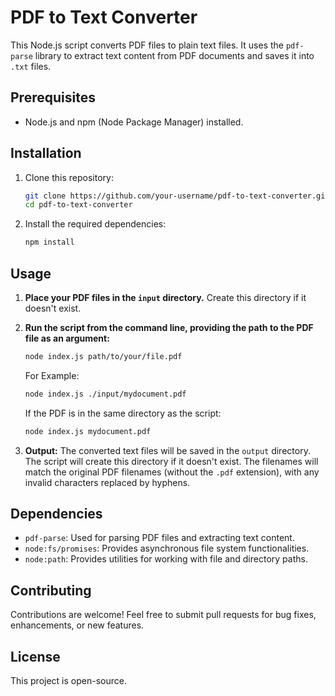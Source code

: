 # PDF to Text Converter

This Node.js script converts PDF files to plain text files. It uses the `pdf-parse` library to extract text content from PDF documents and saves it into `.txt` files.

## Prerequisites

- Node.js and npm (Node Package Manager) installed.

## Installation

1. Clone this repository:

   ```bash
   git clone https://github.com/your-username/pdf-to-text-converter.git 
   cd pdf-to-text-converter
   ```

2. Install the required dependencies:

   ```bash
   npm install
   ```

## Usage

1. **Place your PDF files in the `input` directory.** Create this directory if it doesn't exist.

2. **Run the script from the command line, providing the path to the PDF file as an argument:**

   ```bash
   node index.js path/to/your/file.pdf 
   ```
   For Example:
   ```bash
   node index.js ./input/mydocument.pdf
   ```

   If the PDF is in the same directory as the script:
   ```bash
   node index.js mydocument.pdf
   ```

3. **Output:** The converted text files will be saved in the `output` directory.  The script will create this directory if it doesn't exist.  The filenames will match the original PDF filenames (without the `.pdf` extension), with any invalid characters replaced by hyphens.


## Dependencies

- `pdf-parse`:  Used for parsing PDF files and extracting text content.
- `node:fs/promises`: Provides asynchronous file system functionalities.
- `node:path`: Provides utilities for working with file and directory paths.


## Contributing

Contributions are welcome!  Feel free to submit pull requests for bug fixes, enhancements, or new features.


## License

This project is open-source.